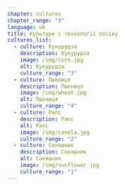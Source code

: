 ```yaml
---
chapter: cultures
chapter_range: "3"
language: uk
title: Культури і технології посіву
cultures_list:
  - culture: Кукурудза
    description: Кукурудза
    image: /img/corn.jpg
    alt: Кукурудза
    culture_range: "3"
  - culture: Пшениця
    description: Пшениця
    image: /img/wheat.jpg
    alt: Пшениця
    culture_range: "4"
  - culture: Рапс
    description: Рапс
    alt: Рапс
    image: /img/canola.jpg
    culture_range: "2"
  - culture: Соняшник
    description: Соняшник
    alt: Соняшник
    image: /img/sunflower.jpg
    culture_range: "1"
---
```

